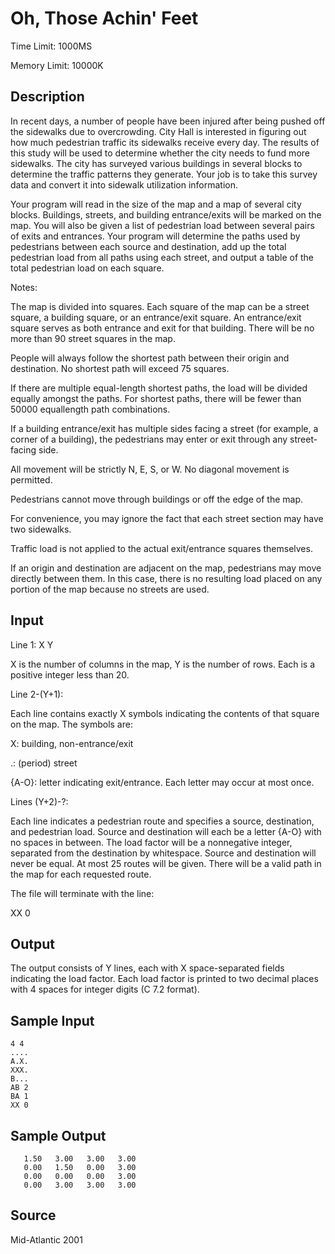 # Oh, Those Achin' Feet

Time Limit: 1000MS

Memory Limit: 10000K


## Description

In recent days, a number of people have been injured after being pushed off the sidewalks due to overcrowding. City Hall is interested in figuring out how much pedestrian traffic its sidewalks receive every day. The results of this study will be used to determine whether the city needs to fund more sidewalks. The city has surveyed various buildings in several blocks to determine the traffic patterns they generate. Your job is to take this survey data and convert it into sidewalk utilization information.

Your program will read in the size of the map and a map of several city blocks. Buildings, streets, and building entrance/exits will be marked on the map. You will also be given a list of pedestrian load between several pairs of exits and entrances. Your program will determine the paths used by pedestrians between each source and destination, add up the total pedestrian load from all paths using each street, and output a table of the total pedestrian load on each square.

Notes:

The map is divided into squares. Each square of the map can be a street square, a building square, or an entrance/exit square. An entrance/exit square serves as both entrance and exit for that building. There will be no more than 90 street squares in the map.

People will always follow the shortest path between their origin and destination. No shortest path will exceed 75 squares.

If there are multiple equal-length shortest paths, the load will be divided equally amongst the paths. For shortest paths, there will be fewer than 50000 equallength path combinations.

If a building entrance/exit has multiple sides facing a street (for example, a corner of a building), the pedestrians may enter or exit through any street-facing side.

All movement will be strictly N, E, S, or W. No diagonal movement is permitted.

Pedestrians cannot move through buildings or off the edge of the map.

For convenience, you may ignore the fact that each street section may have two sidewalks.

Traffic load is not applied to the actual exit/entrance squares themselves.

If an origin and destination are adjacent on the map, pedestrians may move directly between them. In this case, there is no resulting load placed on any portion of the map because no streets are used.


## Input

Line 1: X Y

X is the number of columns in the map, Y is the number of rows. Each is a positive integer less than 20.

Line 2-(Y+1):

Each line contains exactly X symbols indicating the contents of that square on the map. The symbols are:

X: building, non-entrance/exit

.: (period) street

{A-O}: letter indicating exit/entrance. Each letter may occur at most once.

Lines (Y+2)-?:

Each line indicates a pedestrian route and specifies a source, destination, and pedestrian load. Source and destination will each be a letter {A-O} with no spaces in between. The load factor will be a nonnegative integer, separated from the destination by whitespace. Source and destination will never be equal. At most 25 routes will be given. There will be a valid path in the map for each requested route.

The file will terminate with the line:

XX 0


## Output

The output consists of Y lines, each with X space-separated fields indicating the load factor. Each load factor is printed to two decimal places with 4 spaces for integer digits (C 7.2 format).


## Sample Input

```
4 4
....
A.X.
XXX.
B...
AB 2
BA 1
XX 0
```


## Sample Output

```
   1.50   3.00   3.00   3.00
   0.00   1.50   0.00   3.00
   0.00   0.00   0.00   3.00
   0.00   3.00   3.00   3.00
```


## Source

Mid-Atlantic 2001
